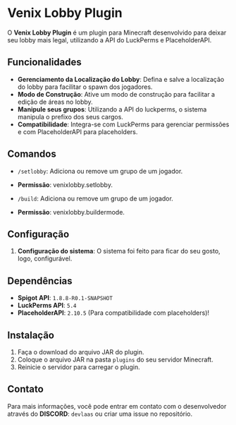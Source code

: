 # Venix Lobby Plugin

O **Venix Lobby Plugin** é um plugin para Minecraft desenvolvido para deixar seu lobby mais legal, utilizando a API do LuckPerms e PlaceholderAPI. 

## Funcionalidades

- **Gerenciamento da Localização do Lobby**: Defina e salve a localização do lobby para facilitar o spawn dos jogadores.
- **Modo de Construção**: Ative um modo de construção para facilitar a edição de áreas no lobby.
- **Manipule seus grupos**: Utilizando a API do luckperms, o sistema manipula o prefixo dos seus cargos.
- **Compatibilidade**: Integra-se com LuckPerms para gerenciar permissões e com PlaceholderAPI para placeholders.

## Comandos

  - `/setlobby`: Adiciona ou remove um grupo de um jogador.
  - **Permissão**: venixlobby.setlobby.

  - `/build`: Adiciona ou remove um grupo de um jogador.
  - **Permissão**: venixlobby.buildermode.

## Configuração

1. **Configuração do sistema**: O sistema foi feito para ficar do seu gosto, logo, configurável.

## Dependências

- **Spigot API**: `1.8.8-R0.1-SNAPSHOT`
- **LuckPerms API**: `5.4`
- **PlaceholderAPI**: `2.10.5` (Para compatibilidade com placeholders)!

## Instalação

1. Faça o download do arquivo JAR do plugin.
2. Coloque o arquivo JAR na pasta `plugins` do seu servidor Minecraft.
3. Reinicie o servidor para carregar o plugin.

## Contato

Para mais informações, você pode entrar em contato com o desenvolvedor através do **DISCORD**: `devlaas` ou criar uma issue no repositório.


